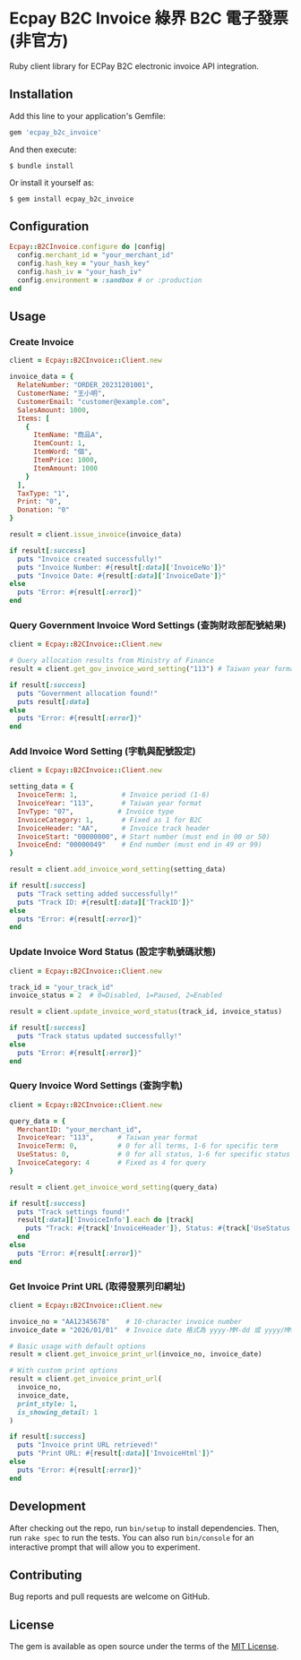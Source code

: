 # Ecpay B2C Invoice 綠界 B2C 電子發票 (非官方)

Ruby client library for ECPay B2C electronic invoice API integration.

## Installation

Add this line to your application's Gemfile:

```ruby
gem 'ecpay_b2c_invoice'
```

And then execute:

    $ bundle install

Or install it yourself as:

    $ gem install ecpay_b2c_invoice

## Configuration

```ruby
Ecpay::B2CInvoice.configure do |config|
  config.merchant_id = "your_merchant_id"
  config.hash_key = "your_hash_key"
  config.hash_iv = "your_hash_iv"
  config.environment = :sandbox # or :production
end
```

## Usage

### Create Invoice

```ruby
client = Ecpay::B2CInvoice::Client.new

invoice_data = {
  RelateNumber: "ORDER_20231201001",
  CustomerName: "王小明",
  CustomerEmail: "customer@example.com",
  SalesAmount: 1000,
  Items: [
    {
      ItemName: "商品A",
      ItemCount: 1,
      ItemWord: "個",
      ItemPrice: 1000,
      ItemAmount: 1000
    }
  ],
  TaxType: "1",
  Print: "0",
  Donation: "0"
}

result = client.issue_invoice(invoice_data)

if result[:success]
  puts "Invoice created successfully!"
  puts "Invoice Number: #{result[:data]['InvoiceNo']}"
  puts "Invoice Date: #{result[:data]['InvoiceDate']}"
else
  puts "Error: #{result[:error]}"
end
```

### Query Government Invoice Word Settings (查詢財政部配號結果)

```ruby
client = Ecpay::B2CInvoice::Client.new

# Query allocation results from Ministry of Finance
result = client.get_gov_invoice_word_setting("113") # Taiwan year format

if result[:success]
  puts "Government allocation found!"
  puts result[:data]
else
  puts "Error: #{result[:error]}"
end
```

### Add Invoice Word Setting (字軌與配號設定)

```ruby
client = Ecpay::B2CInvoice::Client.new

setting_data = {
  InvoiceTerm: 1,           # Invoice period (1-6)
  InvoiceYear: "113",       # Taiwan year format
  InvType: "07",           # Invoice type
  InvoiceCategory: 1,       # Fixed as 1 for B2C
  InvoiceHeader: "AA",      # Invoice track header
  InvoiceStart: "00000000", # Start number (must end in 00 or 50)
  InvoiceEnd: "00000049"    # End number (must end in 49 or 99)
}

result = client.add_invoice_word_setting(setting_data)

if result[:success]
  puts "Track setting added successfully!"
  puts "Track ID: #{result[:data]['TrackID']}"
else
  puts "Error: #{result[:error]}"
end
```

### Update Invoice Word Status (設定字軌號碼狀態)

```ruby
client = Ecpay::B2CInvoice::Client.new

track_id = "your_track_id"
invoice_status = 2  # 0=Disabled, 1=Paused, 2=Enabled

result = client.update_invoice_word_status(track_id, invoice_status)

if result[:success]
  puts "Track status updated successfully!"
else
  puts "Error: #{result[:error]}"
end
```

### Query Invoice Word Settings (查詢字軌)

```ruby
client = Ecpay::B2CInvoice::Client.new

query_data = {
  MerchantID: "your_merchant_id",
  InvoiceYear: "113",      # Taiwan year format
  InvoiceTerm: 0,          # 0 for all terms, 1-6 for specific term
  UseStatus: 0,            # 0 for all status, 1-6 for specific status
  InvoiceCategory: 4       # Fixed as 4 for query
}

result = client.get_invoice_word_setting(query_data)

if result[:success]
  puts "Track settings found!"
  result[:data]['InvoiceInfo'].each do |track|
    puts "Track: #{track['InvoiceHeader']}, Status: #{track['UseStatus']}"
  end
else
  puts "Error: #{result[:error]}"
end
```

### Get Invoice Print URL (取得發票列印網址)

```ruby
client = Ecpay::B2CInvoice::Client.new

invoice_no = "AA12345678"    # 10-character invoice number
invoice_date = "2026/01/01"  # Invoice date 格式為 yyyy-MM-dd 或 yyyy/MM/dd

# Basic usage with default options
result = client.get_invoice_print_url(invoice_no, invoice_date)

# With custom print options
result = client.get_invoice_print_url(
  invoice_no,
  invoice_date,
  print_style: 1,
  is_showing_detail: 1
)

if result[:success]
  puts "Invoice print URL retrieved!"
  puts "Print URL: #{result[:data]['InvoiceHtml']}"
else
  puts "Error: #{result[:error]}"
end
```

## Development

After checking out the repo, run `bin/setup` to install dependencies. Then, run `rake spec` to run the tests. You can also run `bin/console` for an interactive prompt that will allow you to experiment.

## Contributing

Bug reports and pull requests are welcome on GitHub.

## License

The gem is available as open source under the terms of the [MIT License](https://opensource.org/licenses/MIT).
